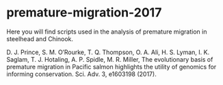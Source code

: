 # premature-migration-2017

Here you will find scripts used in the analysis of premature migration in steelhead and Chinook.

D. J. Prince, S. M. O’Rourke, T. Q. Thompson, O. A. Ali, H. S. Lyman, I. K. Saglam,
T. J. Hotaling, A. P. Spidle, M. R. Miller, The evolutionary basis of premature migration in
Pacific salmon highlights the utility of genomics for informing conservation. Sci. Adv. 3,
e1603198 (2017).

